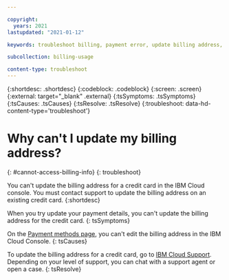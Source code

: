 ```yaml
---

copyright:
  years: 2021
lastupdated: "2021-01-12"

keywords: troubleshoot billing, payment error, update billing address, billing address

subcollection: billing-usage

content-type: troubleshoot
---
```


{:shortdesc: .shortdesc}
{:codeblock: .codeblock}
{:screen: .screen}
{:external: target="_blank" .external}
{:tsSymptoms: .tsSymptoms}
{:tsCauses: .tsCauses}
{:tsResolve: .tsResolve}
{:troubleshoot: data-hd-content-type='troubleshoot'}

# Why can't I update my billing address?
{: #cannot-access-billing-info}
{: troubleshoot}

You can't update the billing address for a credit card in the IBM Cloud console. You must contact support to update the billing address on an existing credit card. 
{:shortdesc}

When you try update your payment details, you can't update the billing address for the credit card. 
{: tsSymptoms}

On the [<wintitle>Payment methods </wintitle> page](/billing/payments), you can't edit the billing address in the IBM Cloud Console. 
{: tsCauses}

To update the billing address for a credit card, go to [IBM Cloud Support](https://cloud.ibm.com/unifiedsupport/supportcenter). Depending on your level of support, you can chat with a support agent or open a case.
{: tsResolve}